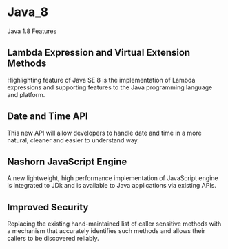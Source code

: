 # Java_8
Java 1.8 Features
## Lambda Expression and Virtual Extension Methods
Highlighting feature of Java SE 8 is the implementation of Lambda expressions and supporting features to the Java programming language and platform.

## Date and Time API
This new API will allow developers to handle date and time in a more natural, cleaner and easier to understand way.

## Nashorn JavaScript Engine
A new lightweight, high performance implementation of JavaScript engine is integrated to JDk and is available to Java applications via existing APIs.

## Improved Security
Replacing the existing hand-maintained list of caller sensitive methods with a mechanism that accurately identifies such methods and allows their callers to be discovered reliably.
